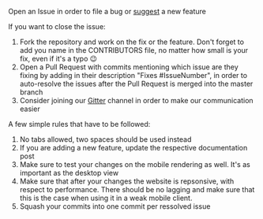 Open an Issue in order to file a bug or [suggest](https://github.com/PanosSakkos/personal-jekyll-theme/issues/42) a new feature

If you want to close the issue:

1. Fork the repository and work on the fix or the feature. Don't forget to add you name in the CONTRIBUTORS file, no matter how small is your fix, even if it's a typo :wink:
2. Open a Pull Request with commits mentioning which issue are they fixing by adding in their description "Fixes #IssueNumber", in order to auto-resolve the issues after the Pull Request is merged into the master branch
3. Consider joining our [Gitter](https://gitter.im/PanosSakkos/personal-jekyll-theme) channel in order to make our communication easier

A few simple rules that have to be followed:

1. No tabs allowed, two spaces should be used instead
2. If you are adding a new feature, update the respective documentation post
3. Make sure to test your changes on the mobile rendering as well. It's as important as the desktop view
4. Make sure that after your changes the website is repsonsive, with respect to performance. There should be no lagging and make sure that this is the case when using it in a weak mobile client.
5. Squash your commits into one commit per ressolved issue
